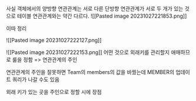 사실 객체에서의 양방향 연관관계는 서로 다른 단방향 연관관계가 서로 두 개가 있는 것으로 테이블 연관관계와는 약간 다르다.
![[Pasted image 20231027221853.png]]

이따 정리

![[Pasted image 20231027222127.png]]

![[Pasted image 20231027222153.png]]
어떤 것으로 외래키를 관리할지 애매하므로 룰을 정함
=> 연관관계의 주인

연관관계의 주인을 잘못하면 Team의 members의 값을 바꿨는데 MEMBER의 업데이트 쿼리가 나갈 수도 있음

외래 키가 있는 곳을 주인으로 정할 시에 장점











